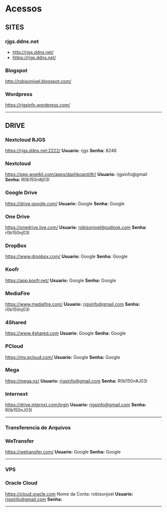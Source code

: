 Acessos
================================

## SITES

### rjgs.ddns.net

* <http://rjgs.ddns.net/>
* <https://rjgs.ddns.net/>

### Blogspot
<http://robisonjoel.blogspot.com/>

### Wordpress
<https://rjgsinfo.wordpress.com/>

-------------------

## DRIVE

### Nextcloud RJGS
<https://rjgs.ddns.net:2222/>
**Usuario:**
rjgs
**Senha:**
8246

### Nextcloud 
<https://ppp.woelkli.com/apps/dashboard/#//>
**Usuario:**
rjgsinfo@gmail
**Senha:**
R0b150n#j03l

### Google Drive
<https://drive.google.com/>
**Usuario:**
Google
**Senha:**
Google

### One Drive
<https://onedrive.live.com/>
**Usuario:**
robisonjoel@outlook.com
**Senha:**
r0b150nj03l

### DropBox
<https://www.dropbox.com/>
**Usuario:**
Google
**Senha:**
Google

### Koofr
<https://app.koofr.net/>
**Usuario:**
Google
**Senha:**
Google

### MediaFire
<https://www.mediafire.com/>
**Usuario:**
rjgsinfo@gmail.com
**Senha:**
r0b150nj03l

### 4Shared
<https://www.4shared.com>
**Usuario:**
Google
**Senha:**
Google

### PCloud
<https://my.pcloud.com/>
**Usuario:**
Google
**Senha:**
Google

### Mega
<https://mega.nz/>
**Usuario:**
rjgsinfo@gmail.com
**Senha:**
R0b150n#J03l

### Internext
<https://drive.internxt.com/login>
**Usuario:**
rjgsinfo@gmail.com
**Senha:**
R0b150nJ03l

-------------------

### Transferencia de Arquivos

### WeTransfer
<https://wetransfer.com/>
**Usuario:**
Google
**Senha:**
Google

-------------------

### VPS

### Oracle Cloud
<https://cloud.oracle.com>
Nome da Conta:
robisonjoel
**Usuario:**
rjgsinfo@gmail.com
**Senha:**

-------------------
